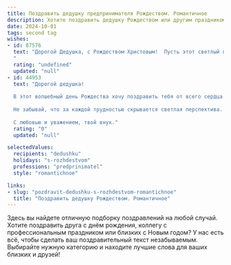 ```yaml
---
title: Поздравить дедушку предпринимателя Рождеством. Романтичное
description: Хотите поздравить дедушку Рождеством или другим праздником? Наш ИИ создаст незабываемое поздравление, а вы обязательно выделитесь среди других.  
date: 2024-10-01
tags: second tag
wishes:
- id: 87576
  text: "Дорогой Дедушка, с Рождеством Христовым!  Пусть этот светлый праздник наполнит твою жизнь теплом, любовью и уютом, словно рождественская звезда освещает зимнюю ночь. Твой предпринимательский талант – это дар, который ты щедро даришь миру, а твоя душа – бесконечный источник доброты и щедрости. Желаю тебе неиссякаемой энергии, вдохновения и исполнения всех самых заветных желаний. Пусть этот Рождественский вечер станет особенно волшебным и романтичным!
  "
  rating: "undefined"
  updated: "null"
- id: 44953
  text: "Дорогой дедушка!
  
  В этот волшебный день Рождества хочу поздравить тебя от всего сердца. Пусть светлый дух этого праздника наполнит твою душу радостью и теплом. Ты — настоящий предприниматель, и твоя страсть к делу вдохновляет нас всех. Пусть в новом году твои мечты сбываются, и каждый день приносит новые возможности и успехи.
  
  Не забывай, что за каждой трудностью скрывается светлая перспектива. Желаю здоровья, счастья и бесконечной любви, ведь ты окружил нас заботой и нежностью, как никто другой. Пусть этот праздник станет для тебя началом новых приятных событий и романтичных историй.
  
  С любовью и уважением, твой внук."
  rating: "0"
  updated: "null"

selectedValues:
  recipients: "dedushku"
  holidays: "s-rozhdestvom"
  professions: "predprinimatel"
  style: "romantichnoe"

links:
- slug: "pozdravit-dedushku-s-rozhdestvom-romantichnoe"
  title: "Поздравить дедушку Рождеством. Романтичное"
---
```


Здесь вы найдете отличную подборку поздравлений на любой случай. 
Хотите поздравить друга с днём рождения, коллегу с профессиональным праздником или близких с Новым годом? У нас есть всё, чтобы сделать ваш поздравительный текст незабываемым. Выбирайте нужную категорию и находите лучшие слова для ваших близких и друзей!
